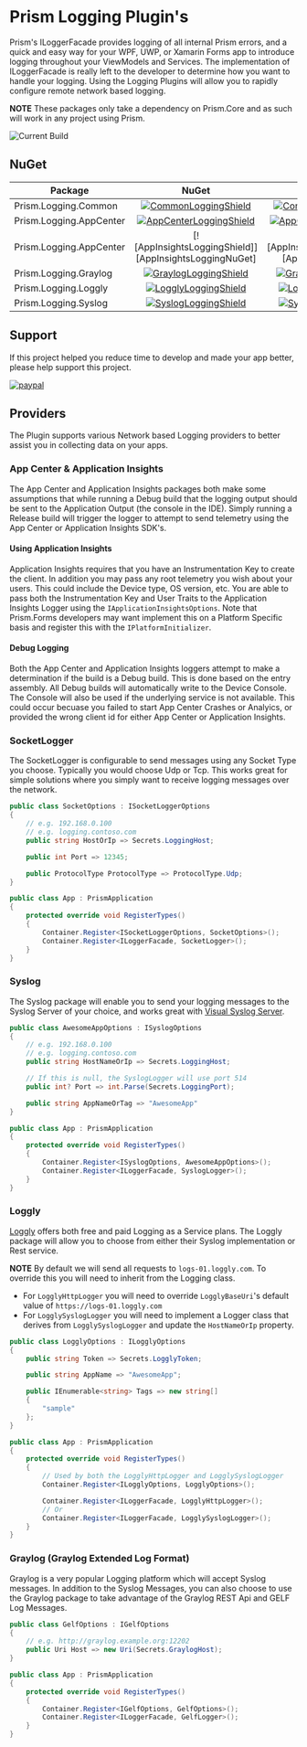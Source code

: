 # Prism Logging Plugin's

Prism's ILoggerFacade provides logging of all internal Prism errors, and a quick and easy way for your WPF, UWP, or Xamarin Forms app to introduce logging throughout your ViewModels and Services. The implementation of ILoggerFacade is really left to the developer to determine how you want to handle your logging. Using the Logging Plugins will allow you to rapidly configure remote network based logging.

**NOTE** These packages only take a dependency on Prism.Core and as such will work in any project using Prism.

![Current Build][buildStatus]

## NuGet

| Package | NuGet | MyGet |
|-------|:-----:|:------:|
| Prism.Logging.Common | [![CommonLoggingShield]][CommonLoggingNuGet] | [![CommonLoggingMyGetShield]][CommonLoggingMyGet] |
| Prism.Logging.AppCenter | [![AppCenterLoggingShield]][AppCenterLoggingNuGet] | [![AppCenterLoggingMyGetShield]][AppCenterLoggingMyGet] |
| Prism.Logging.AppCenter | [![AppInsightsLoggingShield]][AppInsightsLoggingNuGet] | [![AppInsightsLoggingMyGetShield]][AppInsightsLoggingMyGet] |
| Prism.Logging.Graylog | [![GraylogLoggingShield]][GraylogLoggingNuGet] | [![GraylogLoggingMyGetShield]][GraylogLoggingMyGet] |
| Prism.Logging.Loggly | [![LogglyLoggingShield]][LogglyLoggingNuGet] | [![LogglyLoggingMyGetShield]][LogglyLoggingMyGet] |
| Prism.Logging.Syslog | [![SyslogLoggingShield]][SyslogLoggingNuGet] | [![SyslogLoggingMyGetShield]][SyslogLoggingMyGet] |

## Support

If this project helped you reduce time to develop and made your app better, please help support this project.

[![paypal](https://www.paypalobjects.com/en_US/i/btn/btn_donateCC_LG.gif)](https://www.paypal.me/dansiegel)

## Providers

The Plugin supports various Network based Logging providers to better assist you in collecting data on your apps.

### App Center & Application Insights

The App Center and Application Insights packages both make some assumptions that while running a Debug build that the logging output should be sent to the Application Output (the console in the IDE). Simply running a Release build will trigger the logger to attempt to send telemetry using the App Center or Application Insights SDK's.

#### Using Application Insights

Application Insights requires that you have an Instrumentation Key to create the client. In addition you may pass any root telemetry you wish about your users. This could include the Device type, OS version, etc. You are able to pass both the Instrumentation Key and User Traits to the Application Insights Logger using the `IApplicationInsightsOptions`. Note that Prism.Forms developers may want implement this on a Platform Specific basis and register this with the `IPlatformInitializer`.

#### Debug Logging

Both the App Center and Application Insights loggers attempt to make a determination if the build is a Debug build. This is done based on the entry assembly. All Debug builds will automatically write to the Device Console. The Console will also be used if the underlying service is not available. This could occur becuase you failed to start App Center Crashes or Analyics, or provided the wrong client id for either App Center or Application Insights.

### SocketLogger

The SocketLogger is configurable to send messages using any Socket Type you choose. Typically you would choose Udp or Tcp. This works great for simple solutions where you simply want to receive logging messages over the network.

```cs
public class SocketOptions : ISocketLoggerOptions
{
    // e.g. 192.168.0.100
    // e.g. logging.contoso.com
    public string HostOrIp => Secrets.LoggingHost;

    public int Port => 12345;

    public ProtocolType ProtocolType => ProtocolType.Udp;
}

public class App : PrismApplication
{
    protected override void RegisterTypes()
    {
        Container.Register<ISocketLoggerOptions, SocketOptions>();
        Container.Register<ILoggerFacade, SocketLogger>();
    }
}
```

### Syslog

The Syslog package will enable you to send your logging messages to the Syslog Server of your choice, and works great with [Visual Syslog Server](https://github.com/MaxBelkov/visualsyslog).

```cs
public class AwesomeAppOptions : ISyslogOptions
{
    // e.g. 192.168.0.100
    // e.g. logging.contoso.com
    public string HostNameOrIp => Secrets.LoggingHost;

    // If this is null, the SyslogLogger will use port 514
    public int? Port => int.Parse(Secrets.LoggingPort);

    public string AppNameOrTag => "AwesomeApp"
}

public class App : PrismApplication
{
    protected override void RegisterTypes()
    {
        Container.Register<ISyslogOptions, AwesomeAppOptions>();
        Container.Register<ILoggerFacade, SyslogLogger>();
    }
}
```

### Loggly

[Loggly](https://www.loggly.com/) offers both free and paid Logging as a Service plans. The Loggly package will allow you to choose from either their Syslog implementation or Rest service.

**NOTE** By default we will send all requests to `logs-01.loggly.com`. To override this you will need to inherit from the Logging class.

- For `LogglyHttpLogger` you will need to override `LogglyBaseUri`'s default value of `https://logs-01.loggly.com`
- For `LogglySyslogLogger` you will need to implement a Logger class that derives from `LogglySyslogLogger` and update the `HostNameOrIp` property.

```cs
public class LogglyOptions : ILogglyOptions
{
    public string Token => Secrets.LogglyToken;

    public string AppName => "AwesomeApp";

    public IEnumerable<string> Tags => new string[]
    {
        "sample"
    };
}

public class App : PrismApplication
{
    protected override void RegisterTypes()
    {
        // Used by both the LogglyHttpLogger and LogglySyslogLogger
        Container.Register<ILogglyOptions, LogglyOptions>();

        Container.Register<ILoggerFacade, LogglyHttpLogger>();
        // Or
        Container.Register<ILoggerFacade, LogglySyslogLogger>();
    }
}
```

### Graylog (Graylog Extended Log Format)

Graylog is a very popular Logging platform which will accept Syslog messages. In addition to the Syslog Messages, you can also choose to use the Graylog package to take advantage of the Graylog REST Api and GELF Log Messages.

```cs
public class GelfOptions : IGelfOptions
{
    // e.g. http://graylog.example.org:12202
    public Uri Host => new Uri(Secrets.GraylogHost);
}

public class App : PrismApplication
{
    protected override void RegisterTypes()
    {
        Container.Register<IGelfOptions, GelfOptions>();
        Container.Register<ILoggerFacade, GelfLogger>();
    }
}
```

[CommonLoggingNuGet]: https://www.nuget.org/packages/Prism.Plugin.Logging.Common
[CommonLoggingShield]: https://img.shields.io/nuget/vpre/Prism.Plugin.Logging.Common.svg
[CommonLoggingMyGet]: https://www.myget.org/feed/prism/package/nuget/Prism.Plugin.Logging.Common
[CommonLoggingMyGetShield]: https://img.shields.io/myget/prism-plugins/vpre/Prism.Plugin.Logging.Common.svg

[AppInightsLoggingNuGet]: https://www.nuget.org/packages/Prism.Plugin.Logging.AppInsights
[AppInightsLoggingShield]: https://img.shields.io/nuget/vpre/Prism.Plugin.Logging.AppInsights.svg
[AppInightsLoggingMyGet]: https://www.myget.org/feed/prism/package/nuget/Prism.Plugin.Logging.AppInsights
[AppInightsLoggingMyGetShield]: https://img.shields.io/myget/prism-plugins/vpre/Prism.Plugin.Logging.AppInsights.svg

[AppCenterLoggingNuGet]: https://www.nuget.org/packages/Prism.Plugin.Logging.AppCenter
[AppCenterLoggingShield]: https://img.shields.io/nuget/vpre/Prism.Plugin.Logging.AppCenter.svg
[AppCenterLoggingMyGet]: https://www.myget.org/feed/prism/package/nuget/Prism.Plugin.Logging.AppCenter
[AppCenterLoggingMyGetShield]: https://img.shields.io/myget/prism-plugins/vpre/Prism.Plugin.Logging.AppCenter.svg

[GraylogLoggingNuGet]: https://www.nuget.org/packages/Prism.Plugin.Logging.Graylog
[GraylogLoggingShield]: https://img.shields.io/nuget/vpre/Prism.Plugin.Logging.Graylog.svg
[GraylogLoggingMyGet]: https://www.myget.org/feed/prism/package/nuget/Prism.Plugin.Logging.Graylog
[GraylogLoggingMyGetShield]: https://img.shields.io/myget/prism-plugins/vpre/Prism.Plugin.Logging.Graylog.svg

[LogglyLoggingNuGet]: https://www.nuget.org/packages/Prism.Plugin.Logging.Loggly
[LogglyLoggingShield]: https://img.shields.io/nuget/vpre/Prism.Plugin.Logging.Loggly.svg
[LogglyLoggingMyGet]: https://www.myget.org/feed/prism/package/nuget/Prism.Plugin.Logging.Loggly
[LogglyLoggingMyGetShield]: https://img.shields.io/myget/prism-plugins/vpre/Prism.Plugin.Logging.Loggly.svg

[SyslogLoggingNuGet]: https://www.nuget.org/packages/Prism.Plugin.Logging.Syslog
[SyslogLoggingShield]: https://img.shields.io/nuget/vpre/Prism.Plugin.Logging.Syslog.svg
[SyslogLoggingMyGet]: https://www.myget.org/feed/prism/package/nuget/Prism.Plugin.Logging.Syslog
[SyslogLoggingMyGetShield]: https://img.shields.io/myget/prism-plugins/vpre/Prism.Plugin.Logging.Syslog.svg

[buildStatus]: https://dansiegel.visualstudio.com/6e9062a8-b622-4f65-978b-1f630d6b7776/_apis/build/status/5
